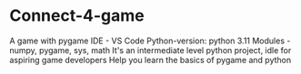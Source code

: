 # Connect-4-game
A game with pygame
IDE - VS Code
Python-version: python 3.11
Modules - numpy, pygame, sys, math
It's an intermediate level python project, idle for aspiring game developers
Help you learn the basics of pygame and python

